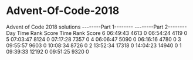 # Advent-Of-Code-2018
Advent of Code 2018 solutions
      --------Part 1--------   --------Part 2--------
Day       Time   Rank  Score       Time   Rank  Score
  6   06:49:43   4613      0   06:54:24   4119      0
  5   07:03:47   8124      0   07:17:28   7357      0
  4   06:06:47   5090      0   06:16:16   4780      0
  3   09:55:57   9603      0   10:08:34   8726      0
  2   13:52:34  17318      0   14:04:23  14940      0
  1   09:39:33  12192      0   09:51:25   9320      0
